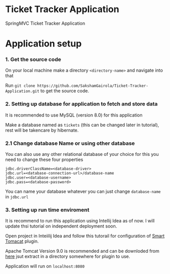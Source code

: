 # Ticket Tracker Application
SpringMVC Ticket Tracker Application

# Application setup

### 1. Get the source code
On your local machine make a directory `<directory-name>` and navigate into that

Run `git clone https://github.com/SakshamGairola/Ticket-Tracker-Application.git` to get the source code.


### 2. Setting up database for application to fetch and store data
It is recommended to use MySQL (version 8.0) for this application

Make a database named as `tickets` (this can be changed later in tutorial), rest will be takencare by hibernate.

### 2.1 Change database Name or using other database
You can also use any other relational database of your choice for this you need to change these four properties
    
    jdbc.driverClassName=<database-driver>
    jdbc.url=<database-connection-url>/database-name
    jdbc.user=<database-username>
    jdbc.pass=<database-password>
You can name your database whatever you can just change `database-name` in `jdbc.url`

### 3. Setting up run time enviroment

It is recommend to run this application using Intellij Idea as of now. I will update thsi tutorial on independent deployment soon.

Open project in Inteiilij Idea and follow this tutorail for configuration of [Smart Tomacat](https://github.com/zengkid/SmartTomcat/blob/master/README.md) plugin.

Apache Tomcat Version 9.0 is recommended and can be downloded from [here](https://tomcat.apache.org/download-90.cgi) jsut extract in a directory somewhere for plugin to use.

Application will run on `localhost:8080`